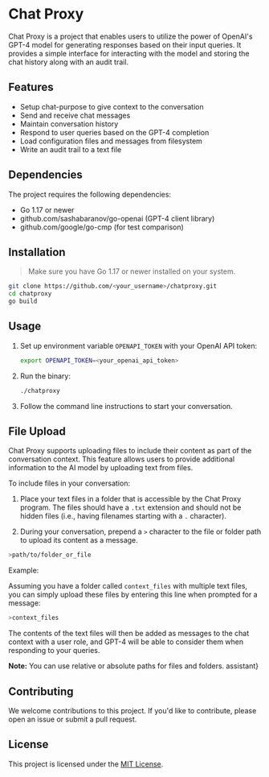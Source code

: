 # Chat Proxy

Chat Proxy is a project that enables users to utilize the power of OpenAI's GPT-4 model for generating responses based on their input queries. It provides a simple interface for interacting with the model and storing the chat history along with an audit trail.

## Features

- Setup chat-purpose to give context to the conversation
- Send and receive chat messages
- Maintain conversation history
- Respond to user queries based on the GPT-4 completion
- Load configuration files and messages from filesystem
- Write an audit trail to a text file

## Dependencies

The project requires the following dependencies:

- Go 1.17 or newer
- github.com/sashabaranov/go-openai (GPT-4 client library)
- github.com/google/go-cmp (for test comparison)

## Installation

> Make sure you have Go 1.17 or newer installed on your system.

```sh
git clone https://github.com/<your_username>/chatproxy.git
cd chatproxy
go build
```

## Usage

1. Set up environment variable `OPENAPI_TOKEN` with your OpenAI API token:

   ```sh
   export OPENAPI_TOKEN=<your_openai_api_token>
   ```

2. Run the binary:

   ```sh
   ./chatproxy
   ```

3. Follow the command line instructions to start your conversation.

## File Upload
Chat Proxy supports uploading files to include their content as part of the conversation context. This feature allows users to provide additional information to the AI model by uploading text from files.

To include files in your conversation:

1. Place your text files in a folder that is accessible by the Chat Proxy program. The files should have a `.txt` extension and should not be hidden files (i.e., having filenames starting with a `.` character).

2. During your conversation, prepend a `>` character to the file or folder path to upload its content as a message.

```sh
>path/to/folder_or_file
```

Example:

Assuming you have a folder called `context_files` with multiple text files, you can simply upload these files by entering this line when prompted for a message:

```sh
>context_files
```

The contents of the text files will then be added as messages to the chat context with a user role, and GPT-4 will be able to consider them when responding to your queries.

**Note:** You can use relative or absolute paths for files and folders. assistant}



## Contributing

We welcome contributions to this project. If you'd like to contribute, please open an issue or submit a pull request.

## License

This project is licensed under the [MIT License](LICENSE.md).